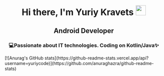 <h1 align="center">Hi there, I'm Yuriy Kravets
<img src="https://github.com/blackcater/blackcater/raw/main/images/Hi.gif" height="32"/></h1>
<h2 align = "center"> Android Developer</h2>
<h3 align="center"> 💻Passionate about IT technologies. Coding on Kotlin/Java✨</h3>
[![Anurag's GitHub stats](https://github-readme-stats.vercel.app/api?username=yuriycode)](https://github.com/anuraghazra/github-readme-stats)

<!--
**yuriycode/yuriycode** is a ✨ _special_ ✨ repository because its `README.md` (this file) appears on your GitHub profile.

Here are some ideas to get you started:

- 🔭 I’m currently working on ...
- 🌱 I’m currently learning ...
- 👯 I’m looking to collaborate on ...
- 🤔 I’m looking for help with ...
- 💬 Ask me about ...
- 📫 How to reach me: ...
- 😄 Pronouns: ...
- ⚡ Fun fact: ...
-->
